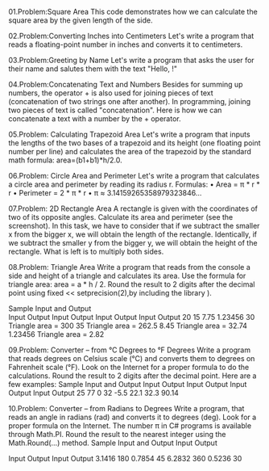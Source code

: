 01.Problem:Square Area
This code demonstrates how we can calculate the square area by the given length of the side.

02.Problem:Converting Inches into Centimeters
Let's write a program that reads a floating-point number in inches and converts it to centimeters.

03.Problem:Greeting by Name
Let's write a program that asks the user for their name and salutes them with the text "Hello, <name>!"

04.Problem:Concatenating Text and Numbers
Besides for summing up numbers, the operator + is also used for joining pieces of text (concatenation 
of two strings one after another). In programming, joining two pieces of text is called "concatenation". 
Here is how we can concatenate a text with a number by the + operator.

05.Problem: Calculating Trapezoid Area
Let's write a program that inputs the lengths of the two bases of a trapezoid and its height (one 
floating point number per line) and calculates the area of the trapezoid by the standard math formula:
area=(b1+b1)*h/2.0.

06.Problem: Circle Area and Perimeter
Let's write a program that calculates a circle area and perimeter by reading its radius r. Formulas:
• Area = π * r * r
• Perimeter = 2 * π * r
• π ≈ 3.14159265358979323846…

07.Problem: 2D Rectangle Area
A rectangle is given with the coordinates of two of its opposite 
angles. Calculate its area and perimeter (see the screenshot).
In this task, we have to consider that if we subtract the smaller
x from the bigger x, we will obtain the length of the rectangle. 
Identically, if we subtract the smaller y from the bigger y, we 
will obtain the height of the rectangle. What is left is to multiply 
both sides.

08.Problem: Triangle Area
Write a program that reads from the console a side and height of a triangle and calculates its area. 
Use the formula for triangle area: area = a * h / 2. Round the result to 2 digits after the decimal point 
using fixed << setprecision(2),by including the library <iomanip>).
  
Sample Input and Output   
Input Output              Input Output                 Input Output                 Input   Output 
20                        15                           7.75                         1.23456
30   Triangle area = 300  35    Triangle area = 262.5  8.45  Triangle area = 32.74  1.23456 Triangle area = 2.82  
  
09.Problem: Converter – from °C Degrees to °F Degrees
Write a program that reads degrees on Celsius scale (°C) and converts them to degrees on Fahrenheit 
scale (°F). Look on the Internet for a proper formula to do the calculations. Round the result to 2 digits 
after the decimal point.
Here are a few examples:
Sample Input and Output
Input Output Input Output Input Output Input Output 
25    77     0     32     -5.5  22.1   32.3  90.14
 
10.Problem: Converter – from Radians to Degrees
Write a program, that reads an angle in radians (rad) and converts it to degrees (deg). Look for a 
proper formula on the Internet. The number π in C# programs is available through Math.PI. Round 
the result to the nearest integer using the Math.Round(…) method.
Sample Input and Output
Input Output 
 
Input  Output Input  Output 
3.1416 180    0.7854 45 
6.2832 360    0.5236 30
  

